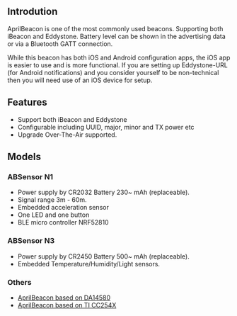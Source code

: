 ## Introdution

AprilBeacon is one of the most commonly used beacons. Supporting both iBeacon and Eddystone. Battery level can be shown in the advertising data or via a Bluetooth GATT connection.

While this beacon has both iOS and Android configuration apps, the iOS app is easier to use and is more functional. If you are setting up Eddystone-URL (for Android notifications) and you consider yourself to be non-technical then you will need use of an iOS device for setup.

## Features

* Support both iBeacon and Eddystone
* Configurable including UUID, major, minor and TX power etc
* Upgrade Over-The-Air supported.

## Models

### ABSensor N1

* Power supply by CR2032 Battery 230~ mAh (replaceable).
* Signal range 3m - 60m.
* Embedded acceleration sensor
* One LED and one button
* BLE micro controller NRF52810

### ABSensor N3

* Power supply by CR2450 Battery 500~ mAh (replaceable).
* Embedded Temperature/Humidity/Light sensors.

### Others

- [AprilBeacon based on DA14580](AprilBeacon_based_on_DA14580.md)
- [AprilBeacon based on TI CC254X](AprilBeacon_based_on_TI_CC254X.md)
